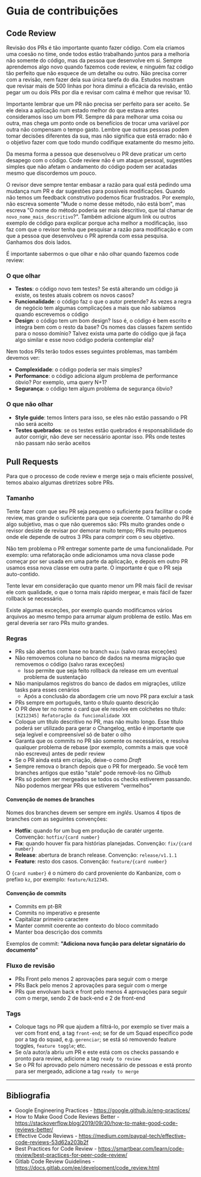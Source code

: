 # Guia de contribuições


## Code Review

Revisão dos PRs é tão importante quanto fazer código. Com ela criamos uma coesão no time, onde todos estão trabalhando juntos para a melhoria não somente do código, mas da pessoa que desenvolve em si. Sempre aprendemos algo novo quando fazemos code review, e ninguém faz código tão perfeito que não esquece de um detalhe ou outro. Não precisa correr com a revisão, nem fazer dela sua única tarefa do dia. Estudos mostram que revisar mais de 500 linhas por hora diminui a eficácia da revisão, então pegar um ou dois PRs por dia e revisar com calma é melhor que revisar 10.

Importante lembrar que um PR não precisa ser perfeito para ser aceito. Se ele deixa a aplicação num estado melhor do que estava antes consideramos isso um bom PR. Sempre dá para melhorar uma coisa ou outra, mas chega um ponto onde os benefícios de trocar uma variável por outra não compensam o tempo gasto. Lembre que outras pessoas podem tomar decisões diferentes da sua, mas não significa que está errado: não é o objetivo fazer com que todo mundo codifique exatamente do mesmo jeito.

Da mesma forma a pessoa que desenvolveu o PR deve praticar um certo desapego com o código. Code review não é um ataque pessoal, sugestões simples que não afetam o andamento do código podem ser acatadas mesmo que discordemos um pouco.

O revisor deve sempre tentar embasar a razão para qual está pedindo uma mudança num PR e dar sugestões para possíveis modificações. Quando não temos um feedback construtivo podemos ficar frustrados. Por exemplo, não escreva somente "Mude o nome desse método, não está bom", mas escreva "O nome do método poderia ser mais descritivo, que tal chamar de `novo_nome_mais_descritivo`?". Também adicione algum link ou outros exemplo de código para explicar porque acha melhor a modificação, isso faz com que o revisor tenha que pesquisar a razão para modificação e com que a pessoa que desenvolveu o PR aprenda com essa pesquisa. Ganhamos dos dois lados.

É importante sabermos o que olhar e não olhar quando fazemos code review:

### O que olhar

* **Testes**: o código novo tem testes? Se está alterando um código já existe, os testes atuais cobrem os novos casos?
* **Funcionalidade**: o código faz o que o autor pretende? As vezes a regra de negócio tem algumas complicações a mais que não sabíamos quando escrevemos o código
* **Design**: o código tem um bom design? Isso é, o código é bem escrito e integra bem com o resto da base? Os nomes das classes fazem sentido para o nosso domínio? Talvez exista uma parte do código que já faça algo similar e esse novo código poderia contemplar ela?

Nem todos PRs terão todos esses seguintes problemas, mas também devemos ver:

* **Complexidade**: o código poderia ser mais simples?
* **Performance**: o código adiciona algum problema de performance óbvio? Por exemplo, uma query N+1?
* **Segurança**: o código tem algum problema de segurança óbvio?

### O que **não** olhar

* **Style guide**: temos linters para isso, se eles não estão passando o PR não será aceito
* **Testes quebrados**: se os testes estão quebrados é responsabilidade do autor corrigir, não deve ser necessário apontar isso. PRs onde testes não passam não serão aceitos

## Pull Requests

Para que o processo de code review e merge seja o mais eficiente possível, temos abaixo algumas diretrizes sobre PRs.

### Tamanho

Tente fazer com que seu PR seja pequeno o suficiente para facilitar o code review, mas grande o suficiente para que seja coerente. O tamanho do PR é algo subjetivo, mas o que não queremos são: PRs muito grandes onde o revisor desiste de revisar por demorar muito tempo; PRs muito pequenos onde ele depende de outros 3 PRs para comprir com o seu objetivo.

Não tem problema o PR entregar somente parte de uma funcionalidade. Por exemplo: uma refatoração onde adicionamos uma nova classe pode começar por ser usada em uma parte da aplicação, e depois em outro PR usamos essa nova classe em outra parte. O importante é que o PR seja auto-contido.

Tente levar em consideração que quanto menor um PR mais fácil de revisar ele com qualidade, o que o torna mais rápido mergear, e mais fácil de fazer rollback se necessário.

Existe algumas exceções, por exemplo quando modificamos vários arquivos ao mesmo tempo para arrumar algum problema de estilo. Mas em geral deveria ser raro PRs muito grandes.

### Regras

* PRs são abertos com base no branch `main` (salvo raras exceções)
* Não removemos coluna no banco de dados na mesma migração que removemos o código (salvo raras exceções)
  * Isso permite que seja feito rollback da release em um eventual problema de sustentação
* Não manipulamos registros do banco de dados em migrações, utilize tasks para esses cenários
  * Após a conclusão da abordagem crie um novo PR para excluir a task
* PRs sempre em português, tanto o título quanto descrição
* O PR deve ter no nome o card que ele resolve em colchetes no título: `[KZ12345] Refatoração da funcionalidade XXX`
* Coloque um título descritivo no PR, mas não muito longo. Esse título poderá ser utilizado para gerar o Changelog, então é importante que seja legível e compreensível só de bater o olho
* Garanta que os commits no PR são somente os necessários, e resolva qualquer problema de rebase (por exemplo, commits a mais que você não escreveu) antes de pedir review
* Se o PR ainda está em criação, deixe-o como *Draft*
* Sempre remova o branch depois que o PR for mergeado. Se você tem branches antigos que estão "stale" pode removê-los no Github
* PRs só podem ser mergeados se todos os checks estiverem passando. Não podemos mergear PRs que estiverem "vermelhos"

#### Convenção de nomes de branches

Nomes dos branches devem ser sempre em *inglês*. Usamos 4 tipos de branches com as seguintes convenções:

* **Hotfix**: quando for um bug em produção de caratér urgente. Convenção: `hotfix/{card number}`
* **Fix**: quando houver fix para histórias planejadas. Convenção: `fix/{card number}`
* **Release**: abertura de branch release. Convenção: `release/v1.1.1`
* **Feature**: resto dos casos. Convenção: `feature/{card number}`

O `{card number}` é o número do card proveniente do Kanbanize, com o prefixo `kz`, por exemplo: `feature/kz12345`.

#### Convenção de commits

- Commits em pt-BR
- Commits no imperativo e presente
- Capitalizar primeiro caractere
- Manter commit coerente ao contexto do bloco commitado
- Manter boa descrição dos commits

Exemplos de commit:
**"Adiciona nova função para deletar signatário do documento"**

### Fluxo de revisão

- PRs Front pelo menos 2 aprovações para seguir com o merge
- PRs Back pelo menos 2 aprovações para seguir com o merge
- PRs que envolvam back e front pelo menos 4 aprovações para seguir com o merge, sendo 2 de back-end e 2 de front-end

### Tags

* Coloque tags no PR que ajudem a filtrá-lo, por exemplo se tiver mais a ver com front end, a tag `front-end`; se for de um Squad específico pode por a tag do squad, e.g. `gerenciar`; se está só removendo feature toggles, `feature toggle`; etc.
* Se o/a autor/a abriu um PR e este está com os checks passando e pronto para review, adicione a tag `ready to review`
* Se o PR foi aprovado pelo número necessário de pessoas e está pronto para ser mergeado, adicione a tag `ready to merge`


----
## Bibliografia

* Google Engineering Practices - https://google.github.io/eng-practices/
* How to Make Good Code Reviews Better - https://stackoverflow.blog/2019/09/30/how-to-make-good-code-reviews-better/
* Effective Code Reviews - https://medium.com/paypal-tech/effective-code-reviews-53d62a203b2f
* Best Practices for Code Review - https://smartbear.com/learn/code-review/best-practices-for-peer-code-review/
* Gitlab Code Review Guidelines - https://docs.gitlab.com/ee/development/code_review.html
